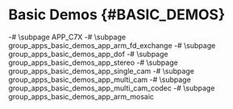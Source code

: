 #  Basic Demos {#BASIC_DEMOS}

-# \subpage APP_C7X
-# \subpage group_apps_basic_demos_app_arm_fd_exchange
-# \subpage group_apps_basic_demos_app_dof
-# \subpage group_apps_basic_demos_app_stereo
-# \subpage group_apps_basic_demos_app_single_cam
-# \subpage group_apps_basic_demos_app_multi_cam
-# \subpage group_apps_basic_demos_app_multi_cam_codec
-# \subpage group_apps_basic_demos_app_arm_mosaic

